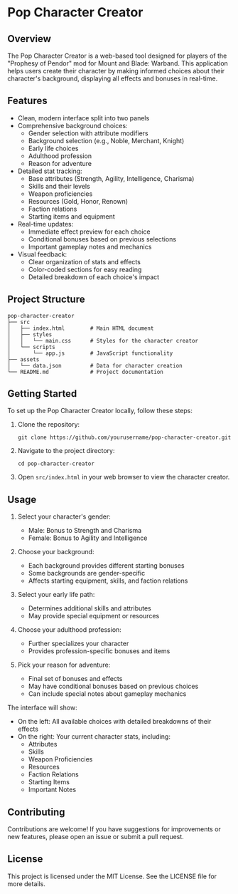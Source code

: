 # Pop Character Creator

## Overview
The Pop Character Creator is a web-based tool designed for players of the "Prophesy of Pendor" mod for Mount and Blade: Warband. This application helps users create their character by making informed choices about their character's background, displaying all effects and bonuses in real-time.

## Features
- Clean, modern interface split into two panels
- Comprehensive background choices:
  - Gender selection with attribute modifiers
  - Background selection (e.g., Noble, Merchant, Knight)
  - Early life choices
  - Adulthood profession
  - Reason for adventure
- Detailed stat tracking:
  - Base attributes (Strength, Agility, Intelligence, Charisma)
  - Skills and their levels
  - Weapon proficiencies
  - Resources (Gold, Honor, Renown)
  - Faction relations
  - Starting items and equipment
- Real-time updates:
  - Immediate effect preview for each choice
  - Conditional bonuses based on previous selections
  - Important gameplay notes and mechanics
- Visual feedback:
  - Clear organization of stats and effects
  - Color-coded sections for easy reading
  - Detailed breakdown of each choice's impact

## Project Structure
```
pop-character-creator
├── src
│   ├── index.html        # Main HTML document
│   ├── styles
│   │   └── main.css      # Styles for the character creator
│   └── scripts
│       └── app.js        # JavaScript functionality
├── assets
│   └── data.json         # Data for character creation
└── README.md             # Project documentation
```

## Getting Started
To set up the Pop Character Creator locally, follow these steps:

1. Clone the repository:
   ```
   git clone https://github.com/yourusername/pop-character-creator.git
   ```

2. Navigate to the project directory:
   ```
   cd pop-character-creator
   ```

3. Open `src/index.html` in your web browser to view the character creator.

## Usage
1. Select your character's gender:
   - Male: Bonus to Strength and Charisma
   - Female: Bonus to Agility and Intelligence

2. Choose your background:
   - Each background provides different starting bonuses
   - Some backgrounds are gender-specific
   - Affects starting equipment, skills, and faction relations

3. Select your early life path:
   - Determines additional skills and attributes
   - May provide special equipment or resources

4. Choose your adulthood profession:
   - Further specializes your character
   - Provides profession-specific bonuses and items

5. Pick your reason for adventure:
   - Final set of bonuses and effects
   - May have conditional bonuses based on previous choices
   - Can include special notes about gameplay mechanics

The interface will show:
- On the left: All available choices with detailed breakdowns of their effects
- On the right: Your current character stats, including:
  - Attributes
  - Skills
  - Weapon Proficiencies
  - Resources
  - Faction Relations
  - Starting Items
  - Important Notes

## Contributing
Contributions are welcome! If you have suggestions for improvements or new features, please open an issue or submit a pull request.

## License
This project is licensed under the MIT License. See the LICENSE file for more details.